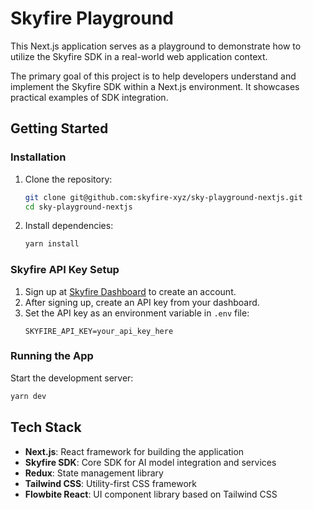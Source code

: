 # Skyfire Playground

This Next.js application serves as a playground to demonstrate how to utilize the Skyfire SDK in a real-world web application context.

The primary goal of this project is to help developers understand and implement the Skyfire SDK within a Next.js environment. It showcases practical examples of SDK integration.

## Getting Started

### Installation

1. Clone the repository:

   ```bash
   git clone git@github.com:skyfire-xyz/sky-playground-nextjs.git
   cd sky-playground-nextjs
   ```

2. Install dependencies:
   ```bash
   yarn install
   ```

### Skyfire API Key Setup

1. Sign up at [Skyfire Dashboard](https://app.skyfire.xyz) to create an account.
2. After signing up, create an API key from your dashboard.
3. Set the API key as an environment variable in `.env` file:
   ```
   SKYFIRE_API_KEY=your_api_key_here
   ```

### Running the App

Start the development server:

```bash
yarn dev
```

## Tech Stack

- **Next.js**: React framework for building the application
- **Skyfire SDK**: Core SDK for AI model integration and services
- **Redux**: State management library
- **Tailwind CSS**: Utility-first CSS framework
- **Flowbite React**: UI component library based on Tailwind CSS
